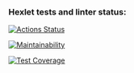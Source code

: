 ### Hexlet tests and linter status:
[![Actions Status](https://github.com/GilyanaBachaeva/java-project-99/actions/workflows/hexlet-check.yml/badge.svg)](https://github.com/GilyanaBachaeva/java-project-99/actions)

[![Maintainability](https://api.codeclimate.com/v1/badges/8472cfa0a1bdb6bac326/maintainability)](https://codeclimate.com/github/GilyanaBachaeva/java-project-99/maintainability)

[![Test Coverage](https://api.codeclimate.com/v1/badges/8472cfa0a1bdb6bac326/test_coverage)](https://codeclimate.com/github/GilyanaBachaeva/java-project-99/test_coverage)

